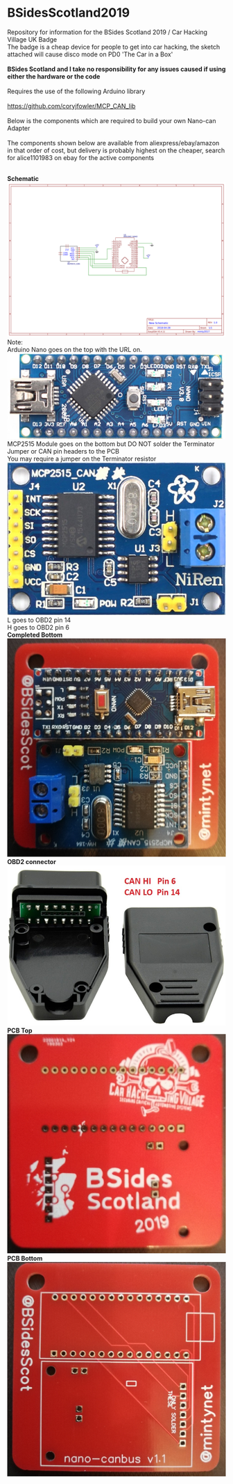 # BSidesScotland2019
Repository for information for the BSides Scotland 2019 / Car Hacking Village UK Badge
<br>The badge is a cheap device for people to get into car hacking, the sketch attached will cause disco mode on PD0 'The Car in a Box'
<br><br><b>BSides Scotland and I take no responsibility for any issues caused if using either the hardware or the code</b>
<br><br>Requires the use of the following Arduino library
<br><br>https://github.com/coryjfowler/MCP_CAN_lib
<br><br>Below is the components which are required to build your own Nano-can Adapter
<br><br>The components shown below are available from aliexpress/ebay/amazon in that order of cost, but delivery is probably highest on the cheaper, search for alice1101983 on ebay for the active components

<br><b>Schematic</b>
![PCB Schematic](Schematic_nano-can-pcb.png)
Note:
<br>Arduino Nano goes on the top with the URL on.
![Arduino Nano](arduino-nano.jpg)
<br>MCP2515 Module goes on the bottom but DO NOT solder the Terminator Jumper or CAN pin headers to the PCB
<br>You may require a jumper on the Terminator resistor
![MCP2515](mcp2515.JPG)
<br>L goes to OBD2 pin 14
<br>H goes to OBD2 pin 6
<br><b>Completed Bottom</b>
![Completed BOTTOM](bottom-complete.jpg)
<br><b>OBD2 connector</b>
![OBD2 connector](obd2-connector.jpg)
<br><b>PCB Top</b><br>
![PCB TOP](top-pcb.JPG)
<br><b>PCB Bottom</b><br>
![PCB BOTTOM](bottom-pcb.JPG)
